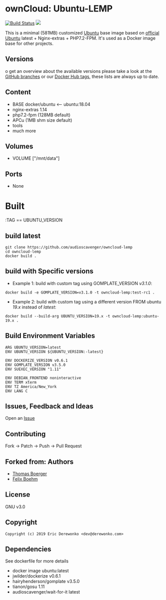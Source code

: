 # ownCloud: Ubuntu-LEMP

[![Build Status](https://drone.owncloud.com/api/badges/owncloud-docker/ubuntu/status.svg)](https://drone.owncloud.com/owncloud-docker/ubuntu)
[![](https://images.microbadger.com/badges/image/owncloud/ubuntu:latest.svg)](https://microbadger.com/images/owncloud/ubuntu:latest "Get your own image badge on microbadger.com")

This is a minimal (581MB) customized [Ubuntu](http://www.ubuntu.com/) base image based on [official Ubuntu](https://registry.hub.docker.com/_/ubuntu/) latest + Nginx-extras + PHP7.2-FPM. It's used as a Docker image base for other projects.


## Versions

o get an overview about the available versions please take a look at the [GitHub branches](https://github.com/audioscavenger/ubuntu-lemp/branches/all) or our [Docker Hub tags](https://cloud.docker.com/repository/docker/audioscavenger/ubuntu-lemp/tags), these lists are always up to date.


## Content
- BASE docker/ubuntu <-- ubuntu:18.04
- nginx-extras 1.14
- php7.2-fpm (128MB default)
- APCu (1MB shm size default)
- tools
- much more

## Volumes

* VOLUME ["/mnt/data"]


## Ports

* None


# Built
:TAG == UBUNTU_VERSION

## build latest
```
git clone https://github.com/audioscavenger/owncloud-lemp
cd owncloud-lemp
docker build .
```

## build with Specific versions
* Example 1: build with custom tag using GOMPLATE_VERSION _v3.1.0_:
```
docker build -e GOMPLATE_VERSION=v3.1.0 -t owncloud-lemp:test-rc1 .
```

* Example 2: build with custom tag using a different version FROM ubuntu _19.x_ instead of _latest_:
```
docker build --build-arg UBUNTU_VERSION=19.x -t owncloud-lemp:ubuntu-19.x .
```

## Build Environment Variables
```
ARG UBUNTU_VERSION=latest
ENV UBUNTU_VERSION ${UBUNTU_VERSION:-latest}

ENV DOCKERIZE_VERSION v0.6.1
ENV GOMPLATE_VERSION v3.5.0
ENV SUEXEC_VERSION "1.11"

ENV DEBIAN_FRONTEND noninteractive
ENV TERM xterm
ENV TZ America/New_York
ENV LANG C
```


## Issues, Feedback and Ideas

Open an [Issue](https://github.com/audioscavenger/ubuntu-lemp/issues)


## Contributing

Fork -> Patch -> Push -> Pull Request


## Forked from: Authors

* [Thomas Boerger](https://github.com/tboerger)
* [Felix Boehm](https://github.com/felixboehm)


## License

GNU v3.0


## Copyright

```
Copyright (c) 2019 Eric Derewonko <dev@derewonko.com>
```

## Dependencies

See dockerfile for more details

* docker image ubuntu:latest
* jwilder/dockerize v0.6.1
* hairyhenderson/gomplate v3.5.0
* tianon/gosu 1.11
* audioscavenger/wait-for-it latest
